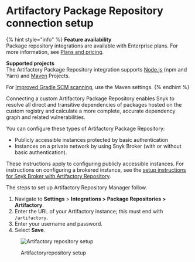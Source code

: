 # Artifactory Package Repository connection setup

{% hint style="info" %}
**Feature availability**\
Package repository integrations are available with Enterprise plans. For more information, see [Plans and pricing](https://snyk.io/plans/).

**Supported projects**\
The Artifactory Package Repository integration supports [Node.js](../../../../../supported-languages-package-managers-and-frameworks/javascript/#supported-frameworks-and-package-managers) (npm and Yarn) and [Maven](../../../../../supported-languages-package-managers-and-frameworks/java-and-kotlin/#supported-frameworks-and-package-managers) Projects.&#x20;

For [Improved Gradle SCM scanning](../../../../../supported-languages-package-managers-and-frameworks/java-and-kotlin/git-repositories-with-maven-and-gradle.md#improved-gradle-scm-scanning-early-access), use the Maven settings.
{% endhint %}

Connecting a custom Artifactory Package Repository enables Snyk to resolve all direct and transitive dependencies of packages hosted on the custom registry and calculate a more complete, accurate dependency graph and related vulnerabilities.

You can configure these types of Artifactory Package Repository:

* Publicly accessible instances protected by basic authentication
* Instances on a private network by using Snyk Broker (with or without basic authentication).

These instructions apply to configuring publicly accessible instances. For instructions on configuring a brokered instance, see the [setup instructions for Snyk Broker with Artifactory Repository](../../../../../enterprise-setup/snyk-broker/install-and-configure-snyk-broker/artifactory-repository-install-and-configure-broker/).

The steps to set up Artifactory Repository Manager follow.

1. Navigate to **Settings** > **Integrations > Package Repositories > Artifactory**.
2. Enter the URL of your Artifactory instance; this must end with `/artifactory`.
3. Enter your username and password.
4. Select **Save**.

<figure><img src="../../../../../.gitbook/assets/screenshot_2020-04-17_at_14.38.12.png" alt="Artifactory repository setup"><figcaption><p>Artifactoryrepository setup</p></figcaption></figure>
